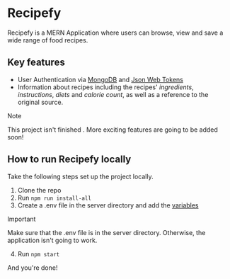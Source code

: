 # Recipefy

Recipefy is a MERN Application where users can browse, view and save a wide range of food recipes.

## Key features

* User Authentication via [MongoDB](https://www.mongodb.com/) and [Json Web Tokens](https://jwt.io/)
* Information about recipes including the recipes' _ingredients_, _instructions_, _diets_ and _calorie count_, as well as a reference to the original source.

> [!NOTE]
> This project isn't finished . More exciting features are going to be added soon!

## How to run Recipefy locally

Take the following steps set up the project locally.

1. Clone the repo
2. Run `npm run install-all`
3. Create a .env file in the server directory and add the [variables](https://send.bitwarden.com/#o-0ELh7iX0SA5bEEANTFpg/Kr73JPY4Onast1eF21orTQ)
> [!IMPORTANT]
> Make sure that the .env file is in the server directory. Otherwise, the application isn't going to work.
4. Run `npm start`

And you're done!